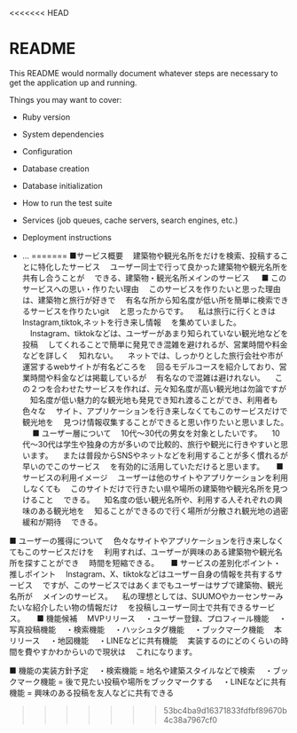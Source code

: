 <<<<<<< HEAD
# README

This README would normally document whatever steps are necessary to get the
application up and running.

Things you may want to cover:

* Ruby version

* System dependencies

* Configuration

* Database creation

* Database initialization

* How to run the test suite

* Services (job queues, cache servers, search engines, etc.)

* Deployment instructions

* ...
=======
■サービス概要
　建築物や観光名所をだけを検索、投稿することに特化したサービス
　ユーザー同士で行って良かった建築物や観光名所を共有し合うことが
　できる、建築物・観光名所メインのサービス
　
■ このサービスへの思い・作りたい理由
　このサービスを作りたいと思った理由は、建築物と旅行が好きで
　有名な所から知名度が低い所を簡単に検索できるサービスを作りたいgit 
　と思ったからです。
　私は旅行に行くときはInstagram,tiktok,ネットを行き来し情報
　を集めていました。
　Instagram、tiktokなどは、ユーザーがあまり知られていない観光地などを投稿
　してくれることで簡単に発見でき混雑を避けれるが、営業時間や料金などを詳しく
　知れない。
　ネットでは、しっかりとした旅行会社や市が運営するwebサイトが有名どころを
　回るモデルコースを紹介しており、営業時間や料金などは掲載しているが
　有名なので混雑は避けれない。
　この２つを合わせたサービスを作れば、元々知名度が高い観光地は勿論ですが
　知名度が低い魅力的な観光地も発見でき知れ渡ることができ、利用者も色々な
　サイト、アプリケーションを行き来しなくてもこのサービスだけで観光地を
　見つけ情報収集することができると思い作りたいと思いました。
　
■ ユーザー層について
　10代〜30代の男女を対象としたいです。
　10代〜30代は学生や独身の方が多いので比較的、旅行や観光に行きやすいと思います。
　または普段からSNSやネットなどを利用することが多く慣れるが早いのでこのサービス
　を有効的に活用していただけると思います。
　
■サービスの利用イメージ
　ユーザーは他のサイトやアプリケーションを利用しなくても
　このサイトだけで行きたい県や場所の建築物や観光名所を見つけること
　できる。
　知名度の低い観光名所や、利用する人それぞれの興味のある観光地を
　知ることができるので行く場所が分散され観光地の過密緩和が期待
　できる。

■ ユーザーの獲得について
　色々なサイトやアプリケーションを行き来しなくてもこのサービスだけを
　利用すれば、ユーザーが興味のある建築物や観光名所を探すことができ
　時間を短縮できる。
　
■ サービスの差別化ポイント・推しポイント
　Instagram、X、tiktokなどはユーザー自身の情報を共有するサービス
　ですが、このサービスではあくまでもユーザーはサブで建築物、観光名所が
　メインのサービス。
　私の理想としては、SUUMOやカーセンサーみたいな紹介したい物の情報だけ
　を投稿しユーザー同士で共有できるサービス。
　
■ 機能候補
　MVPリリース
　・ユーザー登録、プロフィール機能
　・写真投稿機能
　・検索機能
　・ハッシュタグ機能
　・ブックマーク機能
　本リリース
　・地図機能
　・LINEなどに共有機能
　実装するのにどのくらいの時間を費やすかわからいので現状は
　これになります。

■ 機能の実装方針予定
　・検索機能 = 地名や建築スタイルなどで検索
　・ブックマーク機能 = 後で見たい投稿や場所をブックマークする
　・LINEなどに共有機能 = 興味のある投稿を友人などに共有できる
>>>>>>> 53bc4ba9d16371833fdfbf89670b4c38a7967cf0
